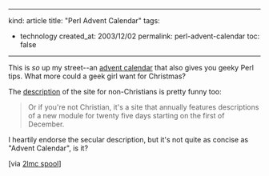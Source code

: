 -----
kind: article
title: "Perl Advent Calendar"
tags:
- technology
created_at: 2003/12/02
permalink: perl-advent-calendar
toc: false
-----

<p>This is <em>so</em> up my street--an <a href="http://www.perladvent.org/2003/">advent calendar</a> that also gives you geeky Perl tips. What more could a geek girl want for Christmas?</p>

<p>The <a href="http://www.perladvent.org/about/">description</a> of the site for non-Christians is pretty funny too:</p>

<blockquote>
<p>
Or if you're not Christian, it's a site that annually features descriptions of a new module for twenty five days starting on the first of December.
</p>
</blockquote>

<p>I heartily endorse the secular description, but it's not quite as concise as "Advent Calendar", is it?</p>

<p>[via <a href="http://2lmc.org/spool/">2lmc spool</a>]</p>



